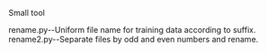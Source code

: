 Small tool

rename.py--Uniform file name for training data according to suffix.
rename2.py--Separate files by odd and even numbers and rename.
